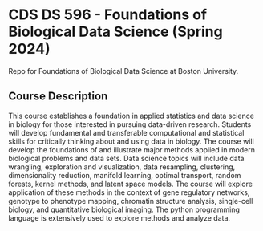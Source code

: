 # CDS DS 596 - Foundations of Biological Data Science (Spring 2024)

Repo for Foundations of Biological Data Science at Boston University.

## Course Description

This course establishes a foundation in applied statistics and data science in biology for those interested in pursuing data-driven research. Students will develop fundamental and transferable computational and statistical skills for critically thinking about and using data in biology. The course will develop the foundations of and illustrate major methods applied in modern biological problems and data sets. Data science topics will include data wrangling, exploration and visualization, data resampling, clustering, dimensionality reduction, manifold learning, optimal transport, random forests, kernel methods, and latent space models. The course will explore application of these methods in the context of gene regulatory networks, genotype to phenotype mapping, chromatin structure analysis, single-cell biology, and quantitative biological imaging. The python programming language is extensively used to explore methods and analyze data.

